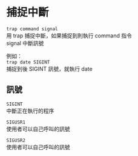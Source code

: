 # 捕捉中斷

`trap command signal`  
用 trap 捕捉中斷，如果捕捉到則執行 command 指令  
 signal 中斷訊號  


例如：  
`trap date SIGINT`  
捕捉到後 SIGINT 訊號，就執行 date

## 訊號

`SIGINT`  
中斷正在執行的程序

`SIGUSR1`  
使用者可以自己呼叫的訊號

`SIGUSR2`  
使用者可以自己呼叫的訊號



